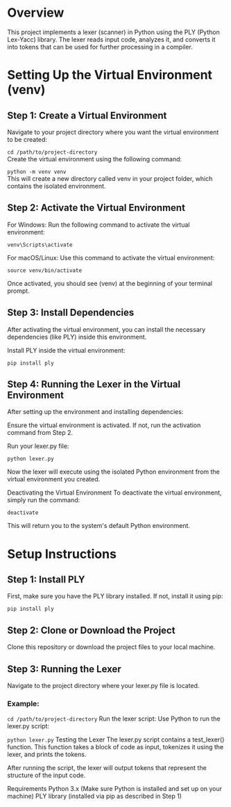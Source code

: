 # Overview 
This project implements a lexer (scanner) in Python using the PLY (Python Lex-Yacc) library. The lexer reads input code, analyzes it, and converts it into tokens that can be used for further processing in a compiler.

# Setting Up the Virtual Environment (venv)
## Step 1: Create a Virtual Environment
Navigate to your project directory where you want the virtual environment to be created:

`cd /path/to/project-directory`  
Create the virtual environment using the following command:

`python -m venv venv`  
This will create a new directory called venv in your project folder, which contains the isolated environment.

## Step 2: Activate the Virtual Environment
For Windows: Run the following command to activate the virtual environment:

`venv\Scripts\activate`    

For macOS/Linux: Use this command to activate the virtual environment:   

`source venv/bin/activate`

Once activated, you should see (venv) at the beginning of your terminal prompt.

## Step 3: Install Dependencies
After activating the virtual environment, you can install the necessary dependencies (like PLY) inside this environment.

Install PLY inside the virtual environment:

`pip install ply`

## Step 4: Running the Lexer in the Virtual Environment
After setting up the environment and installing dependencies:

Ensure the virtual environment is activated. If not, run the activation command from Step 2.

Run your lexer.py file:

`python lexer.py`

Now the lexer will execute using the isolated Python environment from the virtual environment you created.

Deactivating the Virtual Environment
To deactivate the virtual environment, simply run the command:

`deactivate`

This will return you to the system's default Python environment.

# Setup Instructions      
## Step 1: Install PLY
First, make sure you have the PLY library installed. If not, install it using pip:

`pip install ply`

## Step 2: Clone or Download the Project
Clone this repository or download the project files to your local machine.

## Step 3: Running the Lexer
Navigate to the project directory where your lexer.py file is located.

### Example:

`cd /path/to/project-directory`
Run the lexer script: Use Python to run the lexer.py script:


`python lexer.py`
Testing the Lexer
The lexer.py script contains a test_lexer() function. This function takes a block of code as input, tokenizes it using the lexer, and prints the tokens.

After running the script, the lexer will output tokens that represent the structure of the input code.

Requirements
Python 3.x (Make sure Python is installed and set up on your machine)
PLY library (installed via pip as described in Step 1)
